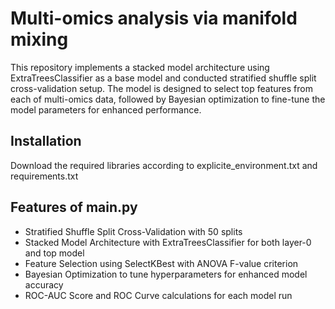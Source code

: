 
# Multi-omics analysis via manifold mixing
This repository implements a stacked model architecture using ExtraTreesClassifier as a base model and conducted stratified shuffle split cross-validation setup. The model is designed to select top features from each of multi-omics data, followed by Bayesian optimization to fine-tune the model parameters for enhanced performance.


## Installation
Download the required libraries according to explicite_environment.txt and requirements.txt


## Features of main.py
- Stratified Shuffle Split Cross-Validation with 50 splits
- Stacked Model Architecture with ExtraTreesClassifier for both layer-0 and top model
- Feature Selection using SelectKBest with ANOVA F-value criterion
- Bayesian Optimization to tune hyperparameters for enhanced model accuracy
- ROC-AUC Score and ROC Curve calculations for each model run
